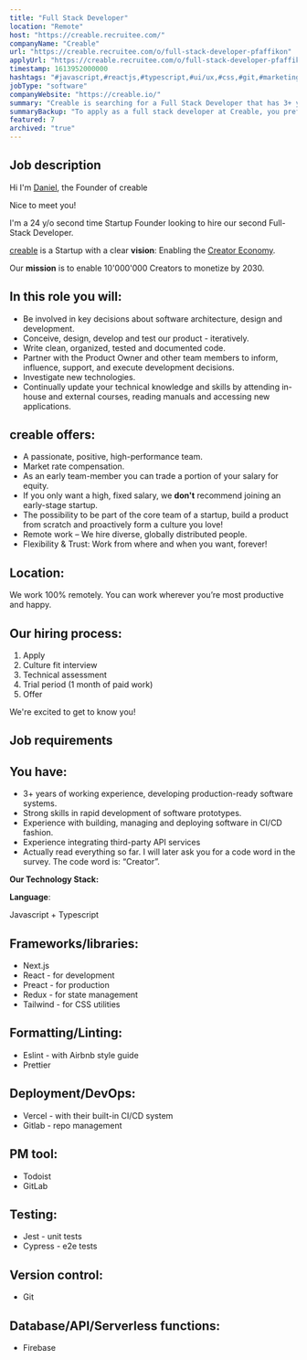 ```yaml
---
title: "Full Stack Developer"
location: "Remote"
host: "https://creable.recruitee.com/"
companyName: "Creable"
url: "https://creable.recruitee.com/o/full-stack-developer-pfaffikon"
applyUrl: "https://creable.recruitee.com/o/full-stack-developer-pfaffikon/c/new"
timestamp: 1613952000000
hashtags: "#javascript,#reactjs,#typescript,#ui/ux,#css,#git,#marketing,#management,#office,#firebase"
jobType: "software"
companyWebsite: "https://creable.io/"
summary: "Creable is searching for a Full Stack Developer that has 3+ years of working experience, developing production-ready software systems."
summaryBackup: "To apply as a full stack developer at Creable, you preferably need to have some knowledge of: #management, #javascript, #reactjs."
featured: 7
archived: "true"
---
```


## Job description

Hi I'm [Daniel](https://www.linkedin.com/in/daniel-koss-286645127/), the Founder of creable

Nice to meet you!

I'm a 24 y/o second time Startup Founder looking to hire our second Full-Stack Developer.

[creable](https://creable.io/) is a Startup with a clear **vision**: Enabling the [Creator Economy](https://hugo.pm/mapping-the-creator-economy/).

Our **mission** is to enable 10'000'000 Creators to monetize by 2030.

## In this role you will:

*   Be involved in key decisions about software architecture, design and development.
*   Conceive, design, develop and test our product - iteratively.
*   Write clean, organized, tested and documented code.
*   Partner with the Product Owner and other team members to inform, influence, support, and execute development decisions.
*   Investigate new technologies.
*   Continually update your technical knowledge and skills by attending in-house and external courses, reading manuals and accessing new applications.

## creable offers:

*   A passionate, positive, high-performance team.
*   Market rate compensation.
*   As an early team-member you can trade a portion of your salary for equity.
*   If you only want a high, fixed salary, we **don't** recommend joining an early-stage startup.
*   The possibility to be part of the core team of a startup, build a product from scratch and proactively form a culture you love!
*   Remote work – We hire diverse, globally distributed people.
*   Flexibility & Trust: Work from where and when you want, forever!

## Location:

We work 100% remotely. You can work wherever you’re most productive and happy.

## Our hiring process:

1.  Apply
2.  Culture fit interview
3.  Technical assessment
4.  Trial period (1 month of paid work)
5.  Offer

We're excited to get to know you!

## Job requirements

## You have:

*   3+ years of working experience, developing production-ready software systems.
*   Strong skills in rapid development of software prototypes.
*   Experience with building, managing and deploying software in CI/CD fashion.
*   Experience integrating third-party API services
*   Actually read everything so far. I will later ask you for a code word in the survey. The code word is: “Creator”.

**Our Technology Stack:**

**Language**:

Javascript + Typescript

## Frameworks/libraries:

*   Next.js
*   React - for development
*   Preact - for production
*   Redux - for state management
*   Tailwind - for CSS utilities

## Formatting/Linting:

*   Eslint - with Airbnb style guide
*   Prettier

## Deployment/DevOps:

*   Vercel - with their built-in CI/CD system
*   Gitlab - repo management

## PM tool:

*   Todoist
*   GitLab

## Testing:

*   Jest - unit tests
*   Cypress - e2e tests

## Version control:

*   Git

## Database/API/Serverless functions:

*   Firebase
